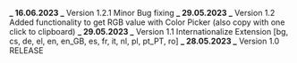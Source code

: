 **_ 16.06.2023 _** Version 1.2.1
Minor Bug fixing
**_ 29.05.2023 _** Version 1.2
Added functionality to get RGB value with Color Picker (also copy with one click to clipboard)
**_ 29.05.2023 _** Version 1.1
Internationalize Extension [bg, cs, de, el, en, en_GB, es, fr, it, nl, pl, pt_PT, ro]
**_ 28.05.2023 _** Version 1.0 RELEASE
